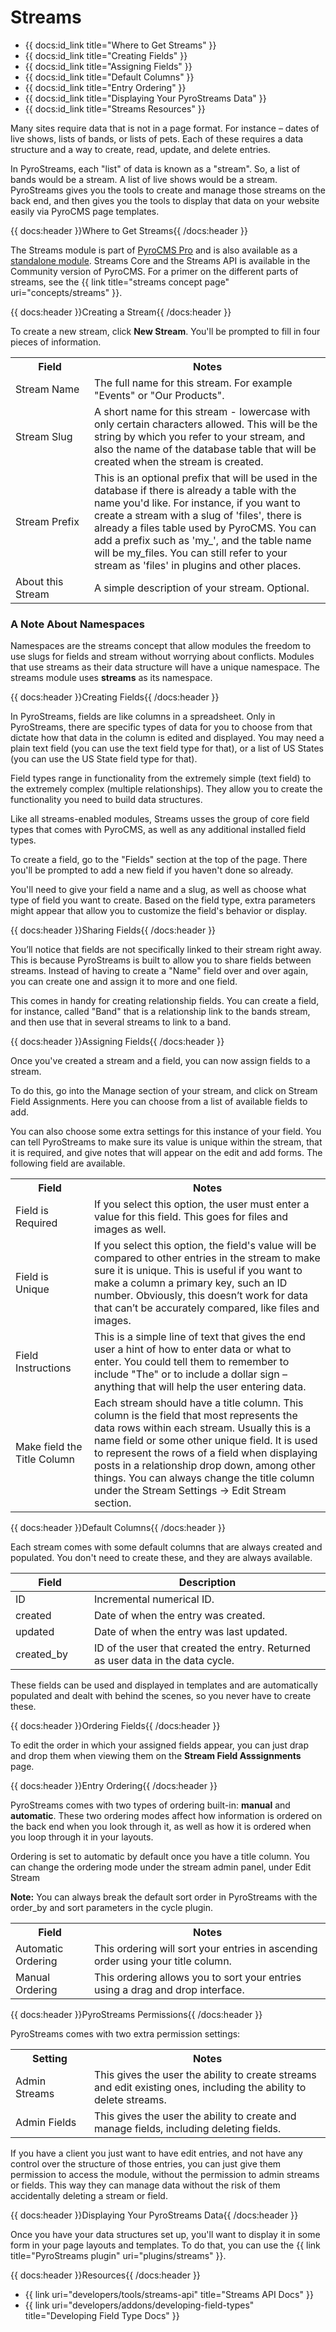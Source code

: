 # Streams

* {{ docs:id_link title="Where to Get Streams" }}
* {{ docs:id_link title="Creating Fields" }}
* {{ docs:id_link title="Assigning Fields" }}
* {{ docs:id_link title="Default Columns" }}
* {{ docs:id_link title="Entry Ordering" }}
* {{ docs:id_link title="Displaying Your PyroStreams Data" }}
* {{ docs:id_link title="Streams Resources" }}

Many sites require data that is not in a page format. For instance – dates of live shows, lists of bands, or lists of pets. Each of these requires a data structure and a way to create, read, update, and delete entries.

In PyroStreams, each "list" of data is known as a "stream". So, a list of bands would be a stream. A list of live shows would be a stream. PyroStreams gives you the tools to create and manage those streams on the back end, and then gives you the tools to display that data on your website easily via PyroCMS page templates.

{{ docs:header }}Where to Get Streams{{ /docs:header }}

The Streams module is part of [PyroCMS Pro](https://www.pyrocms.com/store/details/pyrocms_professional) and is also available as a [standalone module](https://www.pyrocms.com/store/details/pyrostreams). Streams Core and the Streams API is available in the Community version of PyroCMS. For a primer on the different parts of streams, see the {{ link title="streams concept page" uri="concepts/streams" }}.

{{ docs:header }}Creating a Stream{{ /docs:header }}

To create a new stream, click **New Stream**. You'll be prompted to fill in four pieces of information.

<table>
	<tr>
		<th width="25%">Field</th>
		<th>Notes</th>
	</tr>
	<tr>
		<td>Stream Name</td>
		<td>The full name for this stream. For example "Events" or "Our Products".</td>
	</tr>
	<tr>
		<td>Stream Slug</td>
		<td>A short name for this stream - lowercase with only certain characters allowed. This will be the string by which you refer to your stream, and also the name of the database table that will be created when the stream is created.</td>
	</tr>
	<tr>
		<td>Stream Prefix</td>
		<td>This is an optional prefix that will be used in the database if there is already a table with the name you'd like. For instance, if you want to create a stream with a slug of 'files', there is already a files table used by PyroCMS. You can add a prefix such as 'my_', and the table name will be my_files. You can still refer to your stream as 'files' in plugins and other places.</td>
	</tr>
	<tr>
		<td>About this Stream</td>
		<td>A simple description of your stream. Optional.</td>
	</tr>
</table>

### A Note About Namespaces

Namespaces are the streams concept that allow modules the freedom to use slugs for fields and stream without worrying about conflicts. Modules that use streams as their data structure will have a unique namespace. The streams module uses **streams** as its namespace.

{{ docs:header }}Creating Fields{{ /docs:header }}

In PyroStreams, fields are like columns in a spreadsheet. Only in PyroStreams, there are specific types of data for you to choose from that dictate how that data in the column is edited and displayed. You may need a plain text field (you can use the text field type for that), or a list of US States (you can use the US State field type for that).

Field types range in functionality from the extremely simple (text field) to the extremely complex (multiple relationships). They allow you to create the functionality you need to build data structures.

Like all streams-enabled modules, Streams usses the group of core field types that comes with PyroCMS, as well as any additional installed field types.

To create a field, go to the "Fields" section at the top of the page. There you'll be prompted to add a new field if you haven't done so already.

You'll need to give your field a name and a slug, as well as choose what type of field you want to create. Based on the field type, extra parameters might appear that allow you to customize the field's behavior or display.

{{ docs:header }}Sharing Fields{{ /docs:header }}

You’ll notice that fields are not specifically linked to their stream right away. This is because PyroStreams is built to allow you to share fields between streams. Instead of having to create a "Name" field over and over again, you can create one and assign it to more and one field.

This comes in handy for creating relationship fields. You can create a field, for instance, called "Band" that is a relationship link to the bands stream, and then use that in several streams to link to a band.

{{ docs:header }}Assigning Fields{{ /docs:header }}

Once you've created a stream and a field, you can now assign fields to a stream.

To do this, go into the Manage section of your stream, and click on Stream Field Assignments. Here you can choose from a list of available fields to add.

You can also choose some extra settings for this instance of your field. You can tell PyroStreams to make sure its value is unique within the stream, that it is required, and give notes that will appear on the edit and add forms. The following field are available.

<table>
	<tr>
		<th width="25%">Field</th>
		<th>Notes</th>
	</tr>
	<tr>
		<td>Field is Required</td>
		<td>If you select this option, the user must enter a value for this field. This goes for files and images as well.</td>
	</tr>
	<tr>
		<td>Field is Unique</td>
		<td>If you select this option, the field's value will be compared to other entries in the stream to make sure it is unique. This is useful if you want to make a column a primary key, such an ID number. Obviously, this doesn’t work for data that can’t be accurately compared, like files and images.
</td>
	</tr>
	<tr>
		<td>Field Instructions</td>
		<td>This is a simple line of text that gives the end user a hint of how to enter data or what to enter. You could tell them to remember to include "The" or to include a dollar sign – anything that will help the user entering data.
 </td>
</tr>
	<tr>
		<td>Make field the Title Column</td>
		<td>Each stream should have a title column. This column is the field that most represents the data rows within each stream. Usually this is a name field or some other unique field. It is used to represent the rows of a field when displaying posts in a relationship drop down, among other things. You can always change the title column under the Stream Settings -> Edit Stream section.
</td>
	</tr>
</table>

{{ docs:header }}Default Columns{{ /docs:header }}

Each stream comes with some default columns that are always created and populated. You don't need to create these, and they are always available.

<table> 
	<thead> 
		<tr> 
		<th width="25%">Field</th>
			<th> 
				Description</th> 
		</tr> 
	</thead> 
	<tbody> 
		<tr> 
			<td> 
				ID</td> 
			<td> 
				Incremental numerical ID.</td> 
		</tr> 
		<tr> 
			<td> 
				created</td> 
			<td> 
				Date of when the entry was created.</td> 
		</tr> 
		<tr> 
			<td> 
				updated</td> 
			<td> 
				Date of when the entry was last updated.</td> 
		</tr> 
		<tr> 
			<td> 
				created_by</td> 
			<td> 
				ID of the user that created the entry. Returned as user data in the data cycle.</td> 
		</tr> 
	</tbody> 
</table> 

These fields can be used and displayed in templates and are automatically populated and dealt with behind the scenes, so you never have to create these.

{{ docs:header }}Ordering Fields{{ /docs:header }}

To edit the order in which your assigned fields appear, you can just drap and drop them when viewing them on the **Stream Field Asssignments** page.

{{ docs:header }}Entry Ordering{{ /docs:header }}

PyroStreams comes with two types of ordering built-in: **manual** and **automatic**. These two ordering modes affect how information is ordered on the back end when you look through it, as well as how it is ordered when you loop through it in your layouts.

Ordering is set to automatic by default once you have a title column. You can change the ordering mode under the stream admin panel, under Edit Stream

<div class="tip"><strong>Note:</strong> You can always break the default sort order in PyroStreams with the order_by and sort parameters in the cycle plugin.</div>

<table>
	<tr>
		<th width="25%">Field</th>
		<th>Notes</th>
	</tr>
	<tr>
		<td>Automatic Ordering</td>
		<td>This ordering will sort your entries in ascending order using your title column.</td>
	</tr>
	<tr>
		<td>Manual Ordering</td>
		<td>This ordering allows you to sort your entries using a drag and drop interface.</td>
	</tr>
</table>

{{ docs:header }}PyroStreams Permissions{{ /docs:header }}

PyroStreams comes with two extra permission settings:

<table>
	<tr>
		<th width="25%">Setting</th>
		<th>Notes</th>
	</tr>
	<tr>
		<td>Admin Streams</td>
		<td>This gives the user the ability to create streams and edit existing ones, including the ability to delete streams.</td>
	</tr>
	<tr>
		<td>Admin Fields</td>
		<td>This gives the user the ability to create and manage fields, including deleting fields.</td>
	</tr>
</table>

If you have a client you just want to have edit entries, and not have any control over the structure of those entries, you can just give them permission to access the module, without the permission to admin streams or fields. This way they can manage data without the risk of them accidentally deleting a stream or field.

{{ docs:header }}Displaying Your PyroStreams Data{{ /docs:header }}

Once you have your data structures set up, you'll want to display it in some form in your page layouts and templates. To do that, you can use the {{ link title="PyroStreams plugin" uri="plugins/streams" }}.

{{ docs:header }}Resources{{ /docs:header }}

* {{ link uri="developers/tools/streams-api" title="Streams API Docs" }}
* {{ link uri="developers/addons/developing-field-types" title="Developing Field Type Docs" }}